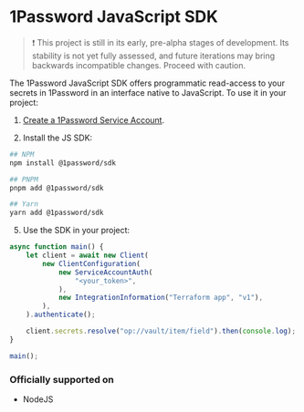 # 1Password JavaScript SDK

> ❗ This project is still in its early, pre-alpha stages of development. Its stability is not yet fully assessed, and future iterations may bring backwards incompatible changes. Proceed with caution.

The 1Password JavaScript SDK offers programmatic read-access to your secrets in 1Password in an interface native to JavaScript. To use it in your project:

1. [Create a 1Password Service Account](https://developer.1password.com/docs/service-accounts/get-started/#create-a-service-account).

2. Install the JS SDK:

```bash
## NPM
npm install @1password/sdk

## PNPM
pnpm add @1password/sdk

## Yarn
yarn add @1password/sdk
```

5. Use the SDK in your project:

```js
async function main() {
    let client = await new Client(
        new ClientConfiguration(
            new ServiceAccountAuth(
                "<your_token>",
            ),
            new IntegrationInformation("Terraform app", "v1"),
        ),
    ).authenticate();

    client.secrets.resolve("op://vault/item/field").then(console.log);
}

main();
```

### Officially supported on
- NodeJS

